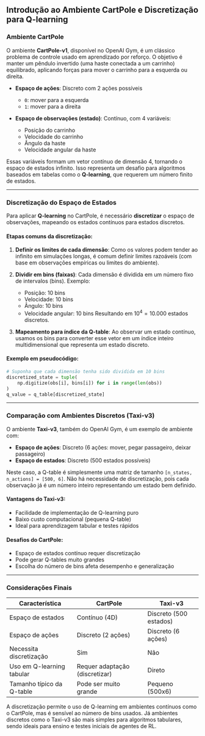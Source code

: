 
## Introdução ao Ambiente CartPole e Discretização para Q-learning

### Ambiente CartPole

O ambiente **CartPole-v1**, disponível no OpenAI Gym, é um clássico problema de controle usado em aprendizado por reforço. O objetivo é manter um pêndulo invertido (uma haste conectada a um carrinho) equilibrado, aplicando forças para mover o carrinho para a esquerda ou direita.

* **Espaço de ações**: Discreto com 2 ações possíveis

  * `0`: mover para a esquerda
  * `1`: mover para a direita

* **Espaço de observações (estado)**: Contínuo, com 4 variáveis:

  * Posição do carrinho
  * Velocidade do carrinho
  * Ângulo da haste
  * Velocidade angular da haste

Essas variáveis formam um vetor contínuo de dimensão 4, tornando o espaço de estados infinito. Isso representa um desafio para algoritmos baseados em tabelas como o **Q-learning**, que requerem um número finito de estados.

---

### Discretização do Espaço de Estados

Para aplicar **Q-learning** no CartPole, é necessário **discretizar** o espaço de observações, mapeando os estados contínuos para estados discretos.

#### Etapas comuns da discretização:

1. **Definir os limites de cada dimensão**:
   Como os valores podem tender ao infinito em simulações longas, é comum definir limites razoáveis (com base em observações empíricas ou limites do ambiente).

2. **Dividir em bins (faixas)**:
   Cada dimensão é dividida em um número fixo de intervalos (bins). Exemplo:

   * Posição: 10 bins
   * Velocidade: 10 bins
   * Ângulo: 10 bins
   * Velocidade angular: 10 bins
     Resultando em $10^4 = 10.000$ estados discretos.

3. **Mapeamento para índice da Q-table**:
   Ao observar um estado contínuo, usamos os bins para converter esse vetor em um índice inteiro multidimensional que representa um estado discreto.

#### Exemplo em pseudocódigo:

```python
# Suponha que cada dimensão tenha sido dividida em 10 bins
discretized_state = tuple(
    np.digitize(obs[i], bins[i]) for i in range(len(obs))
)
q_value = q_table[discretized_state]
```

---

### Comparação com Ambientes Discretos (Taxi-v3)

O ambiente **Taxi-v3**, também do OpenAI Gym, é um exemplo de ambiente com:

* **Espaço de ações**: Discreto (6 ações: mover, pegar passageiro, deixar passageiro)
* **Espaço de estados**: Discreto (500 estados possíveis)

Neste caso, a Q-table é simplesmente uma matriz de tamanho `[n_states, n_actions] = [500, 6]`. Não há necessidade de discretização, pois cada observação já é um número inteiro representando um estado bem definido.

#### Vantagens do Taxi-v3:

* Facilidade de implementação de Q-learning puro
* Baixo custo computacional (pequena Q-table)
* Ideal para aprendizagem tabular e testes rápidos

#### Desafios do CartPole:

* Espaço de estados contínuo requer discretização
* Pode gerar Q-tables muito grandes
* Escolha do número de bins afeta desempenho e generalização

---

### Considerações Finais

| Característica            | CartPole                       | Taxi-v3                |
| ------------------------- | ------------------------------ | ---------------------- |
| Espaço de estados         | Contínuo (4D)                  | Discreto (500 estados) |
| Espaço de ações           | Discreto (2 ações)             | Discreto (6 ações)     |
| Necessita discretização   | Sim                            | Não                    |
| Uso em Q-learning tabular | Requer adaptação (discretizar) | Direto                 |
| Tamanho típico da Q-table | Pode ser muito grande          | Pequeno (500x6)        |

A discretização permite o uso de Q-learning em ambientes contínuos como o CartPole, mas é sensível ao número de bins usados. Já ambientes discretos como o Taxi-v3 são mais simples para algoritmos tabulares, sendo ideais para ensino e testes iniciais de agentes de RL.

